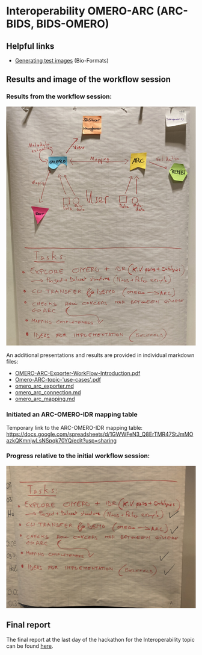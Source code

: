 # Interoperability OMERO-ARC (ARC-BIDS, BIDS-OMERO)

## Helpful links

* [Generating test images](https://bio-formats.readthedocs.io/en/stable/developers/generating-test-images.html ) (Bio-Formats)

## Results and image of the workflow session

### Results from the **workflow session**:  

![Workflow Session](./images/Interoperability.jpeg)

An additional presentations and results are provided in individual markdown files:
- [OMERO-ARC-Exporter-WorkFlow-Introduction.pdf](./OMERO-ARC-Exporter-WorkFlow-Introduction.pdf)
- [Omero-ARC-topic-'use-cases'.pdf](./Omero-ARC-topic-'use-cases'.pdf)
- [omero_arc_exporter.md](./omero_arc_exporter.md)
- [omero_arc_connection.md](./omero_arc_connection.md)
- [omero_arc_mapping.md](./omero_arc_mapping.md)

### Initiated an ARC-OMERO-IDR mapping table
Temporary link to the ARC-OMERO-IDR mapping table: https://docs.google.com/spreadsheets/d/1GWWFeN3_Q8ErTMR47StJmMOazkQKmnjwLsNSpqk70YQ/edit?usp=sharing

### **Progress** relative to the initial workflow session:  

![Progress Workflow Session](./images/Interoperability_progress.jpg)

## Final report

The final report at the last day of the hackathon for the Interoperability topic can be found [here](./Report/FinalReport_Interoperability.pdf).
